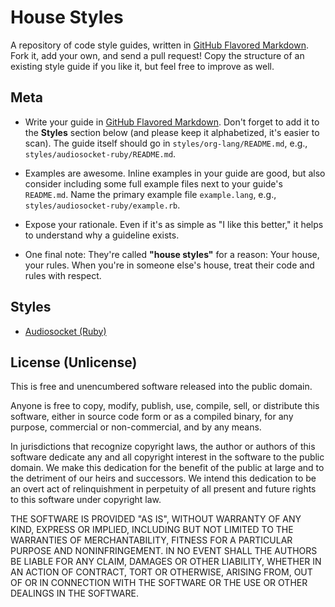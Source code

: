 # House Styles

A repository of code style guides, written in [GitHub Flavored
Markdown][GFM]. Fork it, add your own, and send a pull request! Copy
the structure of an existing style guide if you like it, but feel free
to improve as well.

## Meta

* Write your guide in [GitHub Flavored Markdown][GFM]. Don't forget to
  add it to the **Styles** section below (and please keep it
  alphabetized, it's easier to scan). The guide itself should go in
  `styles/org-lang/README.md`, e.g.,
  `styles/audiosocket-ruby/README.md`.

* Examples are awesome. Inline examples in your guide are good, but
  also consider including some full example files next to your guide's
  `README.md`. Name the primary example file `example.lang`, e.g.,
  `styles/audiosocket-ruby/example.rb`.

* Expose your rationale. Even if it's as simple as "I like this
  better," it helps to understand why a guideline exists.

* One final note: They're called **"house styles"** for a reason: Your
  house, your rules. When you're in someone else's house, treat their
  code and rules with respect.

[GFM]: http://github.github.com/github-flavored-markdown

## Styles

* [Audiosocket (Ruby)](/jbarnette/house-styles/blob/master/styles/audiosocket-ruby#readme)

## License (Unlicense)

This is free and unencumbered software released into the public
domain.

Anyone is free to copy, modify, publish, use, compile, sell, or
distribute this software, either in source code form or as a compiled
binary, for any purpose, commercial or non-commercial, and by any
means.

In jurisdictions that recognize copyright laws, the author or authors
of this software dedicate any and all copyright interest in the
software to the public domain. We make this dedication for the benefit
of the public at large and to the detriment of our heirs and
successors. We intend this dedication to be an overt act of
relinquishment in perpetuity of all present and future rights to this
software under copyright law.

THE SOFTWARE IS PROVIDED "AS IS", WITHOUT WARRANTY OF ANY KIND,
EXPRESS OR IMPLIED, INCLUDING BUT NOT LIMITED TO THE WARRANTIES OF
MERCHANTABILITY, FITNESS FOR A PARTICULAR PURPOSE AND NONINFRINGEMENT.
IN NO EVENT SHALL THE AUTHORS BE LIABLE FOR ANY CLAIM, DAMAGES OR
OTHER LIABILITY, WHETHER IN AN ACTION OF CONTRACT, TORT OR OTHERWISE,
ARISING FROM, OUT OF OR IN CONNECTION WITH THE SOFTWARE OR THE USE OR
OTHER DEALINGS IN THE SOFTWARE.
